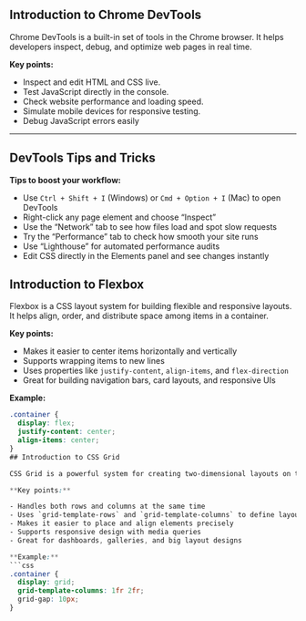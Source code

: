 ## Introduction to Chrome DevTools

Chrome DevTools is a built-in set of tools in the Chrome browser. It helps developers inspect, debug, and optimize web pages in real time.

**Key points:**

- Inspect and edit HTML and CSS live.
- Test JavaScript directly in the console.
- Check website performance and loading speed.
- Simulate mobile devices for responsive testing.
- Debug JavaScript errors easily

---

## DevTools Tips and Tricks

**Tips to boost your workflow:**

- Use `Ctrl + Shift + I` (Windows) or `Cmd + Option + I` (Mac) to open DevTools  
- Right-click any page element and choose “Inspect”  
- Use the “Network” tab to see how files load and spot slow requests  
- Try the “Performance” tab to check how smooth your site runs  
- Use “Lighthouse” for automated performance audits  
- Edit CSS directly in the Elements panel and see changes instantly


## Introduction to Flexbox

Flexbox is a CSS layout system for building flexible and responsive layouts. It helps align, order, and distribute space among items in a container.

**Key points:**

- Makes it easier to center items horizontally and vertically  
- Supports wrapping items to new lines  
- Uses properties like `justify-content`, `align-items`, and `flex-direction`  
- Great for building navigation bars, card layouts, and responsive UIs

**Example:**
```css
.container {
  display: flex;
  justify-content: center;
  align-items: center;
}
## Introduction to CSS Grid

CSS Grid is a powerful system for creating two-dimensional layouts on the web. It lets you design rows and columns together for complex page structures.

**Key points:**

- Handles both rows and columns at the same time  
- Uses `grid-template-rows` and `grid-template-columns` to define layout  
- Makes it easier to place and align elements precisely  
- Supports responsive design with media queries  
- Great for dashboards, galleries, and big layout designs

**Example:**
```css
.container {
  display: grid;
  grid-template-columns: 1fr 2fr;
  grid-gap: 10px;
}
